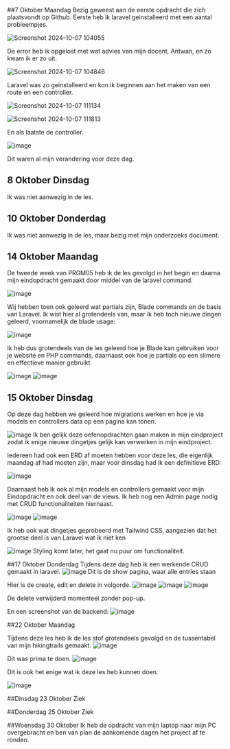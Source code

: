 ##7 Oktober Maandag
Bezig geweest aan de eerste opdracht die zich plaatsvondt op Github. 
Eerste heb ik laravel geinstalleerd met een aantal probleempjes.

![Screenshot 2024-10-07 104055](https://github.com/user-attachments/assets/3101b0c6-013e-479e-b01a-bbac3aa50871)

De error heb ik opgelost met wat advies van mijn docent, Antwan, en zo kwam ik er zo uit.

![Screenshot 2024-10-07 104846](https://github.com/user-attachments/assets/b92d8eb0-71b5-4820-a40f-86ba218a0817)

Laravel was zo geinstalleerd en kon ik beginnen aan het maken van een route en een controller.

![Screenshot 2024-10-07 111134](https://github.com/user-attachments/assets/9345e86a-ba12-42a7-9b85-eceedbc75d0e)

![Screenshot 2024-10-07 111813](https://github.com/user-attachments/assets/d1a05faa-d9f5-4337-b9ae-081139e0cb20)

En als laatste de controller.

![image](https://github.com/user-attachments/assets/c999590f-962d-44a3-852d-82d63968cec4)

Dit waren al mijn verandering voor deze dag.

## 8 Oktober Dinsdag
Ik was niet aanwezig in de les.

## 10 Oktober Donderdag
Ik was niet aanwezig in de les, maar bezig met mijn onderzoeks document.

## 14 Oktober Maandag
De tweede week van PRGM05 heb ik de les gevolgd in het begin en daarna mijn eindopdracht gemaakt door middel van de laravel command.

![image](https://github.com/user-attachments/assets/4a116401-9ec2-4876-8965-244b57201d1a)

Wij hebben toen ook geleerd wat partials zijn, Blade commands en de basis van Laravel. Ik wist hier al grotendeels van, maar ik heb toch nieuwe dingen geleerd, voornamelijk de blade usage:

![image](https://github.com/user-attachments/assets/e6789acf-2b51-4a04-898b-c4d444756c6c)

Ik heb dus grotendeels van de les geleerd hoe je Blade kan gebruiken voor je website en PHP commands, daarnaast ook hoe je partials op een slimere en effectieve manier gebruikt.

![image](https://github.com/user-attachments/assets/02feef0d-2ffa-4438-846e-503e6a8156e7)
![image](https://github.com/user-attachments/assets/95479812-f9fb-4409-80b7-7809a1841a8c)

## 15 Oktober Dinsdag
Op deze dag hebben we geleerd hoe migrations werken en hoe je via models en controllers data op een pagina kan tonen.

![image](https://github.com/user-attachments/assets/1824f2ef-2058-41f8-b043-eae8904f8258)
Ik ben gelijk deze oefenopdrachten gaan maken in mijn eindproject zodat ik enige nieuwe dingetjes gelijk kan verwerken in mijn eindproject.

Iedereen had ook een ERD af moeten hebben voor deze les, die eigenlijk maandag af had moeten zijn, maar voor dinsdag had ik een definitieve ERD:

![image](https://github.com/user-attachments/assets/d10765a3-344f-4357-bf4b-7b87e5a6bbaf)

Daarnaast heb ik ook al mijn models en controllers gemaakt voor mijn Eindopdracht en ook deel van de views. Ik heb nog een Admin page nodig met CRUD functionaliteiten hiernaast.

![image](https://github.com/user-attachments/assets/6017bd19-4931-406a-9e4c-4d8a0e555c91)
![image](https://github.com/user-attachments/assets/09b7cbde-ce06-4f42-b291-324d99b3ffae)

Ik heb ook wat dingetjes geprobeerd met Tailwind CSS, aangezien dat het grootse deel is van Laravel wat ik niet ken

![image](https://github.com/user-attachments/assets/0d6741dd-7a12-4d93-9917-2dc97e0110c8)
Styling komt later, het gaat nu puur om functionaliteit.

##17 Oktober Donderdag
Tijdens deze dag heb ik een werkende CRUD gemaakt in laravel. 
![image](https://github.com/user-attachments/assets/d1c8ba2d-bc55-4dc6-bbcd-a62a8d4d7da1)
Dit is de show pagina, waar alle entries staan

Hier is de create, edit en delete in volgorde.
![image](https://github.com/user-attachments/assets/8d4a7edf-f7aa-4fba-a376-bd82d237344e)
![image](https://github.com/user-attachments/assets/d0b039cd-d0c9-4f77-83b4-f6dcb548793a)
![image](https://github.com/user-attachments/assets/25df4c6f-5922-48be-b089-47ab16e669d3)

De delete verwijderd momenteel zonder pop-up.

En een screenshot van de backend:
![image](https://github.com/user-attachments/assets/7e92964b-6623-45b0-af78-a6a171d8e3b1)

##22 Oktober Maandag

Tijdens deze les heb ik de les stof grotendeels gevolgd en de tussentabel van mijn hikingtrails gemaakt.
![image](https://github.com/user-attachments/assets/169178a7-1d55-4d29-b1d1-fa80a8ba70e1)

Dit was prima te doen.
![image](https://github.com/user-attachments/assets/028fe3c0-230b-42b6-9639-8c321dd82efe)

Dit is ook het enige wat ik deze les heb kunnen doen.

![image](https://github.com/user-attachments/assets/e0c05f12-8788-4d76-8b58-3a16eddbb743)

##Dinsdag 23 Oktober
Ziek

##Donderdag 25 Oktober
Ziek

##Woensdag 30 Oktober
Ik heb de opdracht van mijn laptop naar mijn PC overgebracht en ben van plan de aankomende dagen het project af te ronden.

